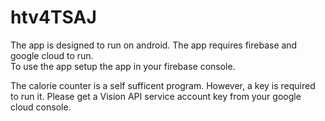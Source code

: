 # htv4TSAJ
The app is designed to run on android. The app requires firebase and google cloud to run. <br/>
To use the app setup the app in your firebase console.

The calorie counter is a self sufficent program. However, a key is required to run it. Please get a Vision API service account key 
from your google cloud console.
